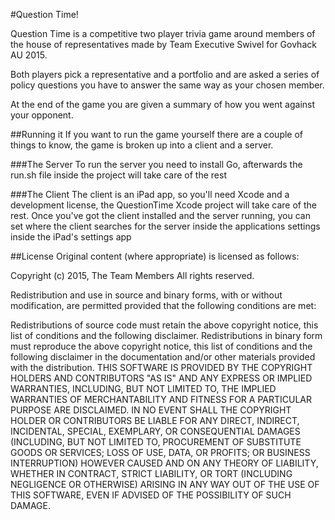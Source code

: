#Question Time!

Question Time is a competitive two player trivia game around members of the house of representatives made by Team Executive Swivel for Govhack AU 2015.

Both players pick a representative and a portfolio and are asked a series of policy questions you have to answer the same way as your chosen member.

At the end of the game you are given a summary of how you went against your opponent.

##Running it
If you want to run the game yourself there are a couple of things to know, the game is broken up into a client and a server.

###The Server
To run the server you need to install Go, afterwards the run.sh file inside the project will take care of the rest

###The Client
The client is an iPad app, so you'll need Xcode and a development license, the QuestionTime Xcode project will take care of the rest.
Once you've got the client installed and the server running, you can set where the client searches for the server inside the applications settings inside the iPad's settings app

##License
Original content (where appropriate) is licensed as follows:

Copyright (c) 2015, The Team Members All rights reserved.

Redistribution and use in source and binary forms, with or without modification, are permitted provided that the following conditions are met:

Redistributions of source code must retain the above copyright notice, this list of conditions and the following disclaimer.
Redistributions in binary form must reproduce the above copyright notice, this list of conditions and the following disclaimer in the documentation and/or other materials provided with the distribution.
THIS SOFTWARE IS PROVIDED BY THE COPYRIGHT HOLDERS AND CONTRIBUTORS "AS IS" AND ANY EXPRESS OR IMPLIED WARRANTIES, INCLUDING, BUT NOT LIMITED TO, THE IMPLIED WARRANTIES OF MERCHANTABILITY AND FITNESS FOR A PARTICULAR PURPOSE ARE DISCLAIMED. IN NO EVENT SHALL THE COPYRIGHT HOLDER OR CONTRIBUTORS BE LIABLE FOR ANY DIRECT, INDIRECT, INCIDENTAL, SPECIAL, EXEMPLARY, OR CONSEQUENTIAL DAMAGES (INCLUDING, BUT NOT LIMITED TO, PROCUREMENT OF SUBSTITUTE GOODS OR SERVICES; LOSS OF USE, DATA, OR PROFITS; OR BUSINESS INTERRUPTION) HOWEVER CAUSED AND ON ANY THEORY OF LIABILITY, WHETHER IN CONTRACT, STRICT LIABILITY, OR TORT (INCLUDING NEGLIGENCE OR OTHERWISE) ARISING IN ANY WAY OUT OF THE USE OF THIS SOFTWARE, EVEN IF ADVISED OF THE POSSIBILITY OF SUCH DAMAGE.